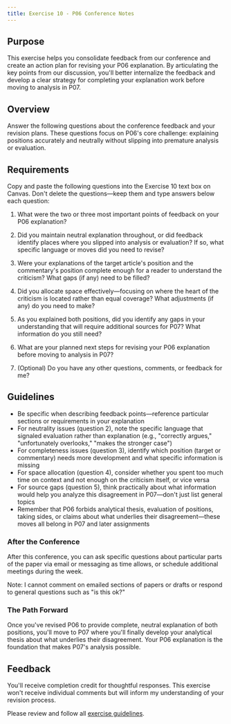 ```yaml
---
title: Exercise 10 - P06 Conference Notes
---
```


## Purpose

This exercise helps you consolidate feedback from our conference and create an action plan for revising your P06 explanation. By articulating the key points from our discussion, you'll better internalize the feedback and develop a clear strategy for completing your explanation work before moving to analysis in P07.

## Overview

Answer the following questions about the conference feedback and your revision plans. These questions focus on P06's core challenge: explaining positions accurately and neutrally without slipping into premature analysis or evaluation.

## Requirements

Copy and paste the following questions into the Exercise 10 text box on Canvas. Don't delete the questions—keep them and type answers below each question:

1. What were the two or three most important points of feedback on your P06 explanation?

2. Did you maintain neutral explanation throughout, or did feedback identify places where you slipped into analysis or evaluation? If so, what specific language or moves did you need to revise?

3. Were your explanations of the target article's position and the commentary's position complete enough for a reader to understand the criticism? What gaps (if any) need to be filled?

4. Did you allocate space effectively—focusing on where the heart of the criticism is located rather than equal coverage? What adjustments (if any) do you need to make?

5. As you explained both positions, did you identify any gaps in your understanding that will require additional sources for P07? What information do you still need?

6. What are your planned next steps for revising your P06 explanation before moving to analysis in P07?

7. (Optional) Do you have any other questions, comments, or feedback for me?

## Guidelines

- Be specific when describing feedback points—reference particular sections or requirements in your explanation
- For neutrality issues (question 2), note the specific language that signaled evaluation rather than explanation (e.g., "correctly argues," "unfortunately overlooks," "makes the stronger case")
- For completeness issues (question 3), identify which position (target or commentary) needs more development and what specific information is missing
- For space allocation (question 4), consider whether you spent too much time on context and not enough on the criticism itself, or vice versa
- For source gaps (question 5), think practically about what information would help you analyze this disagreement in P07—don't just list general topics
- Remember that P06 forbids analytical thesis, evaluation of positions, taking sides, or claims about what underlies their disagreement—these moves all belong in P07 and later assignments

### After the Conference

After this conference, you can ask specific questions about particular parts of the paper via email or messaging as time allows, or schedule additional meetings during the week.

Note: I cannot comment on emailed sections of papers or drafts or respond to general questions such as "is this ok?"

### The Path Forward

Once you've revised P06 to provide complete, neutral explanation of both positions, you'll move to P07 where you'll finally develop your analytical thesis about what underlies their disagreement. Your P06 explanation is the foundation that makes P07's analysis possible.

## Feedback

You'll receive completion credit for thoughtful responses. This exercise won't receive individual comments but will inform my understanding of your revision process.

Please review and follow all [exercise guidelines](/course-ntw2029/assignments/general/exercise-guidelines).
